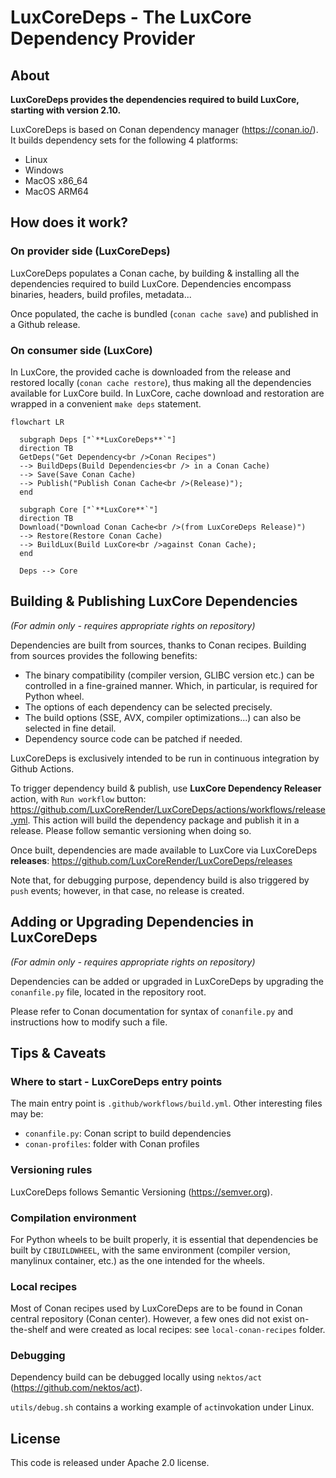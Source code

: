 # LuxCoreDeps - The LuxCore Dependency Provider

## About

**LuxCoreDeps provides the dependencies required to build LuxCore, starting with
version 2.10.**

LuxCoreDeps is based on Conan dependency manager (https://conan.io/). It builds dependency
sets for the following 4 platforms:
- Linux
- Windows
- MacOS x86_64
- MacOS ARM64

## How does it work?

### On provider side (LuxCoreDeps)
LuxCoreDeps populates a Conan cache, by building & installing all the
dependencies required to build LuxCore.
Dependencies encompass binaries, headers, build profiles, metadata...

Once populated, the cache is bundled (`conan cache save`) and published
in a Github release.

### On consumer side (LuxCore)
In LuxCore, the provided cache is downloaded from the release and
restored locally (`conan cache restore`), thus making all the dependencies
available for LuxCore build.
In LuxCore, cache download and restoration are wrapped in a convenient
`make deps` statement.

```mermaid
flowchart LR

  subgraph Deps ["`**LuxCoreDeps**`"]
  direction TB
  GetDeps("Get Dependency<br />Conan Recipes")
  --> BuildDeps(Build Dependencies<br /> in a Conan Cache)
  --> Save(Save Conan Cache)
  --> Publish("Publish Conan Cache<br />(Release)");
  end

  subgraph Core ["`**LuxCore**`"]
  direction TB
  Download("Download Conan Cache<br />(from LuxCoreDeps Release)")
  --> Restore(Restore Conan Cache)
  --> BuildLux(Build LuxCore<br />against Conan Cache);
  end

  Deps --> Core
```



## Building & Publishing LuxCore Dependencies

_(For admin only - requires appropriate rights on repository)_

Dependencies are built from sources, thanks to Conan recipes. Building from
sources provides the following benefits:
- The binary compatibility (compiler version, GLIBC version etc.) can be controlled
  in a fine-grained manner. Which, in particular, is required for Python wheel.
- The options of each dependency can be selected precisely.
- The build options (SSE, AVX, compiler optimizations...) can also be selected
  in fine detail.
- Dependency source code can be patched if needed.

LuxCoreDeps is exclusively intended to be run in continuous integration by
Github Actions.

To trigger dependency build & publish, use **LuxCore Dependency Releaser** action,
with `Run workflow` button:
https://github.com/LuxCoreRender/LuxCoreDeps/actions/workflows/release.yml. This
action will build the dependency package and publish it in a release. Please follow
semantic versioning when doing so.

Once built, dependencies are made available to LuxCore via LuxCoreDeps
**releases**: https://github.com/LuxCoreRender/LuxCoreDeps/releases

Note that, for debugging purpose, dependency build is also triggered by
`push` events; however, in that case, no release is created.



## Adding or Upgrading Dependencies in LuxCoreDeps

_(For admin only - requires appropriate rights on repository)_

Dependencies can be added or upgraded in LuxCoreDeps by upgrading the `conanfile.py`
file, located in the repository root.

Please refer to Conan documentation for syntax of `conanfile.py` and instructions
how to modify such a file.


## Tips & Caveats

### Where to start - LuxCoreDeps entry points
The main entry point is `.github/workflows/build.yml`.
Other interesting files may be:
- `conanfile.py`: Conan script to build dependencies
- `conan-profiles`: folder with Conan profiles

### Versioning rules
LuxCoreDeps follows Semantic Versioning (https://semver.org).

### Compilation environment
For Python wheels to be built properly, it is essential that dependencies be built
by `CIBUILDWHEEL`, with the same environment (compiler version, manylinux container,
etc.) as the one intended for the wheels.

### Local recipes
Most of Conan recipes used by LuxCoreDeps are to be found in Conan central repository (Conan center).
However, a few ones did not exist on-the-shelf and were created as local recipes: see `local-conan-recipes` folder.

### Debugging
Dependency build can be debugged locally using `nektos/act`
(https://github.com/nektos/act).

`utils/debug.sh` contains a working example of `act`invokation under Linux.

## License
This code is released under Apache 2.0 license.
